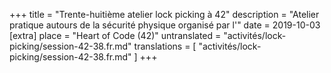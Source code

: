 +++
title = "Trente-huitième atelier lock picking à 42"
description = "Atelier pratique autours de la sécurité physique organisé par l'"
date = 2019-10-03
[extra]
place = "Heart of Code (42)"
untranslated = "activités/lock-picking/session-42-38.fr.md"
translations = [
    "activités/lock-picking/session-42-38.fr.md"
]
+++
